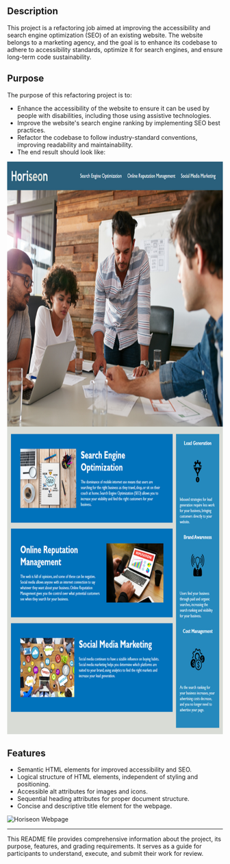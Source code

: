 ## Description

This project is a refactoring job aimed at improving the accessibility and search engine optimization (SEO) of an existing website. The website belongs to a marketing agency, and the goal is to enhance its codebase to adhere to accessibility standards, optimize it for search engines, and ensure long-term code sustainability.

## Purpose

The purpose of this refactoring project is to:

- Enhance the accessibility of the website to ensure it can be used by people with disabilities, including those using assistive technologies.
- Improve the website's search engine ranking by implementing SEO best practices.
- Refactor the codebase to follow industry-standard conventions, improving readability and maintainability.
- The end result should look like:
<img src="./assets/images/01-html-css-git-homework-demo.png" width="800" height="1337">

## Features

- Semantic HTML elements for improved accessibility and SEO.
- Logical structure of HTML elements, independent of styling and positioning.
- Accessible alt attributes for images and icons.
- Sequential heading attributes for proper document structure.
- Concise and descriptive title element for the webpage.


![Horiseon Webpage](./assets/images/mockup.png)


---

This README file provides comprehensive information about the project, its purpose, features, and grading requirements. It serves as a guide for participants to understand, execute, and submit their work for review.
